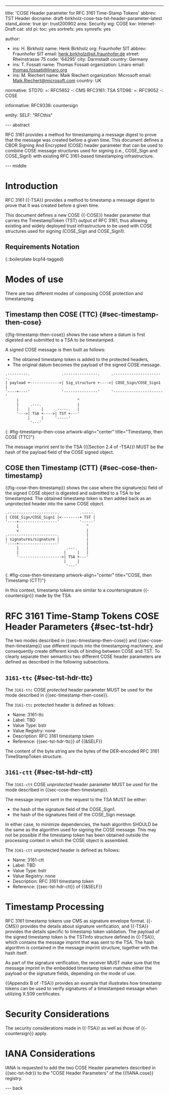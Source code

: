 ---
title: 'COSE Header parameter for RFC 3161 Time-Stamp Tokens'
abbrev: TST Header
docname: draft-birkholz-cose-tsa-tst-header-parameter-latest
stand_alone: true
ipr: trust200902
area: Security
wg: COSE
kw: Internet-Draft
cat: std
pi:
  toc: yes
  sortrefs: yes
  symrefs: yes

author:
- ins: H. Birkholz
  name: Henk Birkholz
  org: Fraunhofer SIT
  abbrev: Fraunhofer SIT
  email: henk.birkholz@sit.fraunhofer.de
  street: Rheinstrasse 75
  code: '64295'
  city: Darmstadt
  country: Germany
- ins: T. Fossati
  name: Thomas Fossati
  organization: Linaro
  email: thomas.fossati@linaro.org
- ins: M. Riechert
  name: Maik Riechert
  organization: Microsoft
  email: Maik.Riechert@microsoft.com
  country: UK

normative:
  STD70:
    =: RFC5652
    -: CMS
  RFC3161: TSA
  STD96:
    =: RFC9052
    -: COSE

informative:
  RFC9338: countersign

entity:
  SELF: "RFCthis"

--- abstract

RFC 3161 provides a method for timestamping a message digest to prove that the message was created before a given time.
This document defines a CBOR Signing And Encrypted (COSE) header parameter that can be used to combine COSE message structures used for signing (i.e., COSE_Sign and COSE_Sign1) with existing RFC 3161-based timestamping infrastructure.

--- middle

# Introduction

RFC 3161 {{-TSA}} provides a method to timestamp a message digest to prove that it was created before a given time.

This document defines a new COSE {{-COSE}} header parameter that carries the TimestampToken (TST) output of RFC 3161, thus allowing existing and widely deployed trust infrastructure to be used with COSE structures used for signing (COSE_Sign and COSE_Sign1).

## Requirements Notation

{::boilerplate bcp14-tagged}

# Modes of use

There are two different modes of composing COSE protection and timestamping.

## Timestamp then COSE (TTC) {#sec-timestamp-then-cose}

{{fig-timestamp-then-cose}} shows the case where a datum is first digested and submitted to a TSA to be timestamped.

A signed COSE message is then built as follows:

* The obtained timestamp token is added to the protected headers,
* The original datum becomes the payload of the signed COSE message.

~~~ aasvg
.---------.              .---------------.     .----------------------.
| payload +------------->| Sig_structure +---->| COSE_Sign/COSE_Sign1 |
'----+----'              '---------------'     '----------------------'
     |                          ^
     |     .---.                |
     |    |     |     .-----.   |
     '--->| TSA +---->| TST +---'
          |     |     '-----'
           '---'
~~~
{: #fig-timestamp-then-cose artwork-align="center"
   title="Timestamp, then COSE (TTC)"}

The message imprint sent to the TSA ({{Section 2.4 of -TSA}}) MUST be the hash of the payload field of the COSE signed object.

## COSE then Timestamp (CTT) {#sec-cose-then-timestamp}

{{fig-cose-then-timestamp}} shows the case where the signature(s) field of the signed COSE object is digested and submitted to a TSA to be timestamped.
The obtained timestamp token is then added back as an unprotected header into the same COSE object.

~~~ aasvg
.----------------------.         .-----.
| COSE_Sign/COSE_Sign1 |<--------+ TST |
'----+-----------------'         '-----'
     |                              ^
     v                              |
.----------------------.            |
| signatures/signature |            |
'----+-----------------'            |
     |                     .---.    |
     |                    |     |   |
     '------------------->| TSA +---'
                          |     |
                           '---'
~~~
{: #fig-cose-then-timestamp artwork-align="center"
   title="COSE, then Timestamp (CTT)"}

In this context, timestamp tokens are similar to a countersignature {{-countersign}} made by the TSA.

# RFC 3161 Time-Stamp Tokens COSE Header Parameters {#sec-tst-hdr}

The two modes described in {{sec-timestamp-then-cose}} and {{sec-cose-then-timestamp}} use different inputs into the timestamping machinery, and consequently create different kinds of binding between COSE and TST.
To clearly separate their semantics two different COSE header parameters are defined as described in the following subsections.

## `3161-ttc` {#sec-tst-hdr-ttc}

The `3161-ttc` COSE _protected_ header parameter MUST be used for the mode described in {{sec-timestamp-then-cose}}.

The `3161-ttc` protected header is defined as follows:

* Name: 3161-ttc
* Label: TBD
* Value Type: bstr
* Value Registry: none
* Description: RFC 3161 timestamp token
* Reference: {{sec-tst-hdr-ttc}} of {{&SELF}}

The content of the byte string are the bytes of the DER-encoded RFC 3161 TimeStampToken structure.

## `3161-ctt` {#sec-tst-hdr-ctt}

The `3161-ctt` COSE _unprotected_ header parameter MUST be used for the mode described in {{sec-cose-then-timestamp}}.

The message imprint sent in the request to the TSA MUST be either:

* the hash of the signature field of the COSE_Sign1.
* the hash of the signatures field of the COSE_Sign message.

In either case, to minimize dependencies, the hash algorithm SHOULD be the same as the algorithm used for signing the COSE message.
This may not be possible if the timestamp token has been obtained outside the processing context in which the COSE object is assembled.

The `3161-ctt` unprotected header is defined as follows:

* Name: 3161-ctt
* Label: TBD
* Value Type: bstr
* Value Registry: none
* Description: RFC 3161 timestamp token
* Reference: {{sec-tst-hdr-ctt}} of {{&SELF}}

# Timestamp Processing

RFC 3161 timestamp tokens use CMS as signature envelope format.
{{-CMS}} provides the details about signature verification, and {{-TSA}} provides the details specific to timestamp token validation.
The payload of the signed timestamp token is the TSTInfo structure defined in {{-TSA}}, which contains the message imprint that was sent to the TSA.
The hash algorithm is contained in the message imprint structure, together with the hash itself.

As part of the signature verification, the receiver MUST make sure that the message imprint in the embedded timestamp token matches either the payload or the signature fields, depending on the mode of use.

{{Appendix B of -TSA}} provides an example that illustrates how timestamp tokens can be used to verify signatures of a timestamped message when utilizing X.509 certificates.

# Security Considerations

The security considerations made in {{-TSA}} as well as those of {{-countersign}} apply.

# IANA Considerations

IANA is requested to add the two COSE Header parameters described in {{sec-tst-hdr}} to the "COSE Header Parameters" of the {{!IANA.cose}} registry.

--- back
